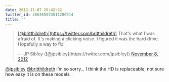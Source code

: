 ```yaml
---
date: 2012-11-07 20:42:52
twitter_id: 266355073511206914
title: ''
---
```


<blockquote class="twitter-tweet"><p lang="en" dir="ltr"><a href="https://twitter.com/britthildreth?ref_src=twsrc%5Etfw">[@britthildreth](https://twitter.com/britthildreth)</a> That&#39;s what I was afraid of. It&#39;s making a clicking noise. I figured it was the hard drive. Hopefully a way to fix.</p>&mdash; JP Sibley ([@jpsibley](https://twitter.com/jpsibley)) <a href="https://twitter.com/jpsibley/status/266353625515819008?ref_src=twsrc%5Etfw">November 8, 2012</a></blockquote>
<script async src="https://platform.twitter.com/widgets.js" charset="utf-8"></script>

[@jpsibley](https://twitter.com/jpsibley) [@britthildreth](https://twitter.com/britthildreth) I’m so sorry… I think the HD is replaceable; not sure how easy it is on these models.
